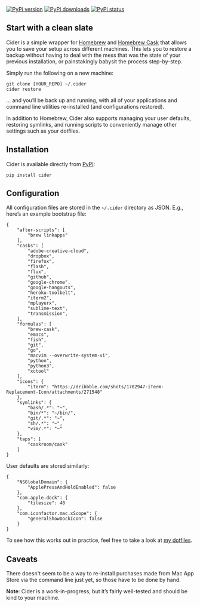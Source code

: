 [![PyPi version](https://pypip.in/version/cider/badge.svg)](https://pypi.python.org/pypi/cider/)
[![PyPi downloads](https://pypip.in/status/cider/badge.svg)](https://pypi.python.org/pypi/cider/)
[![PyPi status](https://pypip.in/download/cider/badge.svg)](https://pypi.python.org/pypi/cider/)

## Start with a clean slate

Cider is a simple wrapper for [Homebrew](http://brew.sh) and [Homebrew Cask](http://caskroom.io) that allows you to save your setup across different machines. This lets you to restore a backup without having to deal with the mess that was the state of your previous installation, or painstakingly babysit the process step-by-step.

Simply run the following on a new machine:

    git clone [YOUR_REPO] ~/.cider
    cider restore


... and you’ll be back up and running, with all of your applications and command line utilities re-installed (and configurations restored).


In addition to Homebrew, Cider also supports managing your user defaults, restoring symlinks, and running scripts to conveniently manage other settings such as your dotfiles.


## Installation

Cider is available directly from [PyPI](https://pypi.python.org/pypi/cider):

    pip install cider


## Configuration

All configuration files are stored in the `~/.cider` directory as JSON. E.g., here’s an example bootstrap file:

    {
        "after-scripts": [
            "brew linkapps"
        ],
        "casks": [
            "adobe-creative-cloud",
            "dropbox",
            "firefox",
            "flash",
            "flux",
            "github",
            "google-chrome",
            "google-hangouts",
            "heroku-toolbelt",
            "iterm2",
            "mplayerx",
            "sublime-text",
            "transmission",
        ],
        "formulas": [
            "brew-cask",
            "emacs",
            "fish",
            "git",
            "go",
            "macvim --overwrite-system-vi",
            "python",
            "python3",
            "xctool"
        ],
		"icons": {
			"iTerm": "https://dribbble.com/shots/1702947-iTerm-Replacement-Icon/attachments/271548"
		},
		"symlinks": {
			"bash/.*": "~",
			"bin/*": "~/bin/",
			"git/.*": "~",
			"sh/.*": "~",
			"vim/.*": "~"
		},
        "taps": [
            "caskroom/cask"
        ]
    }

User defaults are stored similarly:

    {
        "NSGlobalDomain": {
            "ApplePressAndHoldEnabled": false
        }, 
        "com.apple.dock": {
            "tilesize": 48
        }, 
        "com.iconfactor.mac.xScope": {
            "generalShowDockIcon": false
        }
    }

To see how this works out in practice, feel free to take a look at [my dotfiles](https://github.com/msanders/dotfiles).

## Caveats

There doesn't seem to be a way to re-install purchases made from Mac App Store via the command line just yet, so those have to be done by hand.

**Note**: Cider is a work-in-progress, but it’s fairly well-tested and should be kind to your machine.
